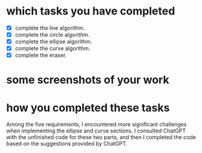 # which tasks you have completed
- [x] complete the line algorithm.
- [x] complete the circle algorithm.
- [x] complete the ellipse algorithm.
- [x] complete the curve algorithm.
- [x] complete the eraser.

# some screenshots of your work

# how you completed these tasks
Among the five requirements, I encountered more significant challenges when implementing the ellipse and curve sections. I consulted ChatGPT with the unfinished code for these two parts, and then I completed the code based on the suggestions provided by ChatGPT.
